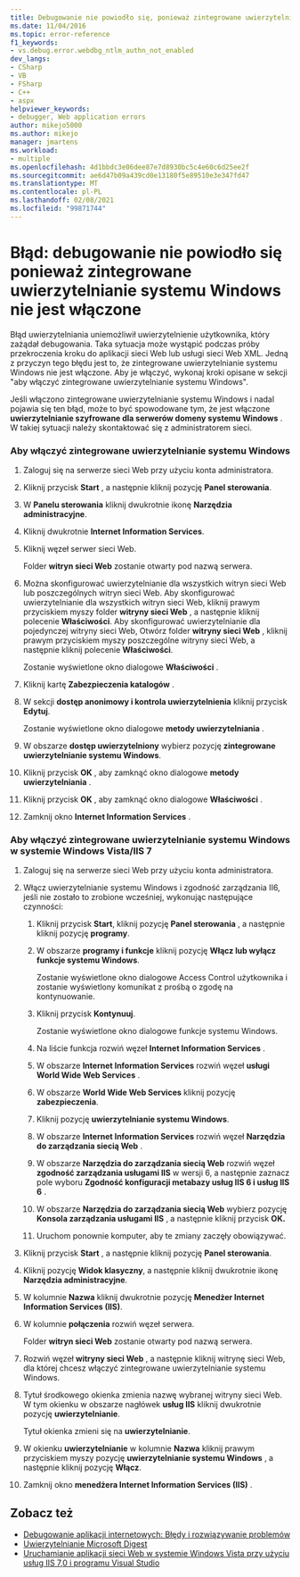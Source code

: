 ```yaml
---
title: Debugowanie nie powiodło się, ponieważ zintegrowane uwierzytelnianie systemu Windows nie jest włączone | Microsoft Docs
ms.date: 11/04/2016
ms.topic: error-reference
f1_keywords:
- vs.debug.error.webdbg_ntlm_authn_not_enabled
dev_langs:
- CSharp
- VB
- FSharp
- C++
- aspx
helpviewer_keywords:
- debugger, Web application errors
author: mikejo5000
ms.author: mikejo
manager: jmartens
ms.workload:
- multiple
ms.openlocfilehash: 4d1bbdc3e06dee87e7d8930bc5c4e60c6d25ee2f
ms.sourcegitcommit: ae6d47b09a439cd0e13180f5e89510e3e347fd47
ms.translationtype: MT
ms.contentlocale: pl-PL
ms.lasthandoff: 02/08/2021
ms.locfileid: "99871744"
---
```

# <a name="error-debugging-failed-because-integrated-windows-authentication-is-not-enabled"></a>Błąd: debugowanie nie powiodło się ponieważ zintegrowane uwierzytelnianie systemu Windows nie jest włączone
Błąd uwierzytelniania uniemożliwił uwierzytelnienie użytkownika, który zażądał debugowania. Taka sytuacja może wystąpić podczas próby przekroczenia kroku do aplikacji sieci Web lub usługi sieci Web XML. Jedną z przyczyn tego błędu jest to, że zintegrowane uwierzytelnianie systemu Windows nie jest włączone. Aby je włączyć, wykonaj kroki opisane w sekcji "aby włączyć zintegrowane uwierzytelnianie systemu Windows".

 Jeśli włączono zintegrowane uwierzytelnianie systemu Windows i nadal pojawia się ten błąd, może to być spowodowane tym, że jest włączone **uwierzytelnianie szyfrowane dla serwerów domeny systemu Windows** . W takiej sytuacji należy skontaktować się z administratorem sieci.

### <a name="to-enable-integrated-windows-authentication"></a>Aby włączyć zintegrowane uwierzytelnianie systemu Windows

1. Zaloguj się na serwerze sieci Web przy użyciu konta administratora.

2. Kliknij przycisk **Start** , a następnie kliknij pozycję **Panel sterowania**.

3. W **Panelu sterowania** kliknij dwukrotnie ikonę **Narzędzia administracyjne**.

4. Kliknij dwukrotnie **Internet Information Services**.

5. Kliknij węzeł serwer sieci Web.

     Folder **witryn sieci Web** zostanie otwarty pod nazwą serwera.

6. Można skonfigurować uwierzytelnianie dla wszystkich witryn sieci Web lub poszczególnych witryn sieci Web. Aby skonfigurować uwierzytelnianie dla wszystkich witryn sieci Web, kliknij prawym przyciskiem myszy folder **witryny sieci Web** , a następnie kliknij polecenie **Właściwości**. Aby skonfigurować uwierzytelnianie dla pojedynczej witryny sieci Web, Otwórz folder **witryny sieci Web** , kliknij prawym przyciskiem myszy poszczególne witryny sieci Web, a następnie kliknij polecenie **Właściwości**.

     Zostanie wyświetlone okno dialogowe **Właściwości** .

7. Kliknij kartę **Zabezpieczenia katalogów** .

8. W sekcji **dostęp anonimowy i kontrola uwierzytelnienia** kliknij przycisk **Edytuj**.

     Zostanie wyświetlone okno dialogowe **metody uwierzytelniania** .

9. W obszarze **dostęp uwierzytelniony** wybierz pozycję **zintegrowane uwierzytelnianie systemu Windows**.

10. Kliknij przycisk **OK** , aby zamknąć okno dialogowe **metody uwierzytelniania** .

11. Kliknij przycisk **OK** , aby zamknąć okno dialogowe **Właściwości** .

12. Zamknij okno **Internet Information Services** .

### <a name="to-enable-integrated-windows-authentication-in-windows-vistaiis-7"></a>Aby włączyć zintegrowane uwierzytelnianie systemu Windows w systemie Windows Vista/IIS 7

1. Zaloguj się na serwerze sieci Web przy użyciu konta administratora.

2. Włącz uwierzytelnianie systemu Windows i zgodność zarządzania II6, jeśli nie zostało to zrobione wcześniej, wykonując następujące czynności:

    1. Kliknij przycisk **Start**, kliknij pozycję **Panel sterowania** , a następnie kliknij pozycję **programy**.

    2. W obszarze **programy i funkcje** kliknij pozycję **Włącz lub wyłącz funkcje systemu Windows**.

         Zostanie wyświetlone okno dialogowe Access Control użytkownika i zostanie wyświetlony komunikat z prośbą o zgodę na kontynuowanie.

    3. Kliknij przycisk **Kontynuuj**.

         Zostanie wyświetlone okno dialogowe funkcje systemu Windows.

    4. Na liście funkcja rozwiń węzeł **Internet Information Services** .

    5. W obszarze **Internet Information Services** rozwiń węzeł **usługi World Wide Web Services** .

    6. W obszarze **World Wide Web Services** kliknij pozycję **zabezpieczenia**.

    7. Kliknij pozycję **uwierzytelnianie systemu Windows**.

    8. W obszarze **Internet Information Services** rozwiń węzeł **Narzędzia do zarządzania siecią Web** .

    9. W obszarze **Narzędzia do zarządzania siecią Web** rozwiń węzeł **zgodność zarządzania usługami IIS** w wersji 6, a następnie zaznacz pole wyboru **Zgodność konfiguracji metabazy usług IIS 6 i usług IIS 6** .

    10. W obszarze **Narzędzia do zarządzania siecią Web** wybierz pozycję **Konsola zarządzania usługami IIS** , a następnie kliknij przycisk **OK.**

    11. Uruchom ponownie komputer, aby te zmiany zaczęły obowiązywać.

3. Kliknij przycisk **Start** , a następnie kliknij pozycję **Panel sterowania**.

4. Kliknij pozycję **Widok klasyczny**, a następnie kliknij dwukrotnie ikonę **Narzędzia administracyjne**.

5. W kolumnie **Nazwa** kliknij dwukrotnie pozycję **Menedżer Internet Information Services (IIS)**.

6. W kolumnie **połączenia** rozwiń węzeł serwera.

     Folder **witryn sieci Web** zostanie otwarty pod nazwą serwera.

7. Rozwiń węzeł **witryny sieci Web** , a następnie kliknij witrynę sieci Web, dla której chcesz włączyć zintegrowane uwierzytelnianie systemu Windows.

8. Tytuł środkowego okienka zmienia nazwę wybranej witryny sieci Web. W tym okienku w obszarze nagłówek **usług IIS** kliknij dwukrotnie pozycję **uwierzytelnianie**.

     Tytuł okienka zmieni się na **uwierzytelnianie**.

9. W okienku **uwierzytelnianie** w kolumnie **Nazwa** kliknij prawym przyciskiem myszy pozycję **uwierzytelnianie systemu Windows** , a następnie kliknij pozycję **Włącz**.

10. Zamknij okno **menedżera Internet Information Services (IIS)** .

## <a name="see-also"></a>Zobacz też
- [Debugowanie aplikacji internetowych: Błędy i rozwiązywanie problemów](../debugger/debugging-web-applications-errors-and-troubleshooting.md)
- [Uwierzytelnianie Microsoft Digest](/windows/win32/secauthn/microsoft-digest-authentication)
- [Uruchamianie aplikacji sieci Web w systemie Windows Vista przy użyciu usług IIS 7,0 i programu Visual Studio](/previous-versions/aa964620(v=vs.140))